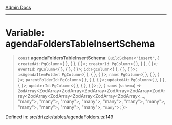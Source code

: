 [Admin Docs](/)

***

# Variable: agendaFoldersTableInsertSchema

> `const` **agendaFoldersTableInsertSchema**: `BuildSchema`\<`"insert"`, \{ `createdAt`: `PgColumn`\<\{ \}, \{ \}, \{ \}\>; `creatorId`: `PgColumn`\<\{ \}, \{ \}, \{ \}\>; `eventId`: `PgColumn`\<\{ \}, \{ \}, \{ \}\>; `id`: `PgColumn`\<\{ \}, \{ \}, \{ \}\>; `isAgendaItemFolder`: `PgColumn`\<\{ \}, \{ \}, \{ \}\>; `name`: `PgColumn`\<\{ \}, \{ \}, \{ \}\>; `parentFolderId`: `PgColumn`\<\{ \}, \{ \}, \{ \}\>; `updatedAt`: `PgColumn`\<\{ \}, \{ \}, \{ \}\>; `updaterId`: `PgColumn`\<\{ \}, \{ \}, \{ \}\>; \}, \{ `name`: (`schema`) => `ZodArray`\<ZodArray\<ZodArray\<ZodArray\<ZodArray\<ZodArray\<ZodArray\<ZodArray\<ZodArray\<ZodArray\<ZodArray\<ZodArray\<..., "many"\>, "many"\>, "many"\>, "many"\>, "many"\>, "many"\>, "many"\>, "many"\>, "many"\>, "many"\>, "many"\>, `"many"`\>; \}\>

Defined in: src/drizzle/tables/agendaFolders.ts:149
